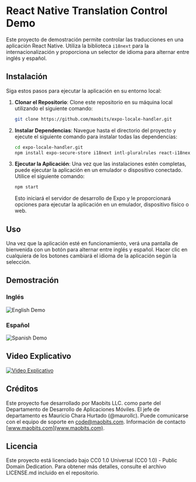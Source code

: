 # React Native Translation Control Demo

Este proyecto de demostración permite controlar las traducciones en una aplicación React Native. Utiliza la biblioteca `i18next` para la internacionalización y proporciona un selector de idioma para alternar entre inglés y español.

## Instalación

Siga estos pasos para ejecutar la aplicación en su entorno local:

1. **Clonar el Repositorio**: Clone este repositorio en su máquina local utilizando el siguiente comando:

   ```bash
   git clone https://github.com/maobits/expo-locale-handler.git
   ```

2. **Instalar Dependencias**: Navegue hasta el directorio del proyecto y ejecute el siguiente comando para instalar todas las dependencias:

   ```bash
   cd expo-locale-handler.git
   npm install expo-secure-store i18next intl-pluralrules react-i18next
   ```

3. **Ejecutar la Aplicación**: Una vez que las instalaciones estén completas, puede ejecutar la aplicación en un emulador o dispositivo conectado. Utilice el siguiente comando:

   ```bash
   npm start
   ```

   Esto iniciará el servidor de desarrollo de Expo y le proporcionará opciones para ejecutar la aplicación en un emulador, dispositivo físico o web.

## Uso

Una vez que la aplicación esté en funcionamiento, verá una pantalla de bienvenida con un botón para alternar entre inglés y español. Hacer clic en cualquiera de los botones cambiará el idioma de la aplicación según la selección.

## Demostración

### Inglés
![English Demo](https://i.ibb.co/GvGbfFW/screenshot-expo-locale-handler-e-es.jpg)

### Español
![Spanish Demo](https://i.ibb.co/GvGbfFW/screenshot-expo-locale-handler-e-es.jpg)

## Video Explicativo

[![Video Explicativo](https://i.ibb.co/n6wSCqG/pantallazo-video-explicativo-i18n-react-native.png)](https://www.youtube.com/watch?v=Zw-CbxtQHyk&t=509s)

## Créditos

Este proyecto fue desarrollado por Maobits LLC. como parte del Departamento de Desarrollo de Aplicaciones Móviles. El jefe de departamento es Mauricio Chara Hurtado (@maurollc). Puede comunicarse con el equipo de soporte en code@maobits.com. Información de contacto [www.maobits.com](www.maobits.com).

## Licencia

Este proyecto está licenciado bajo CC0 1.0 Universal (CC0 1.0) - Public Domain Dedication. Para obtener más detalles, consulte el archivo LICENSE.md incluido en el repositorio.
